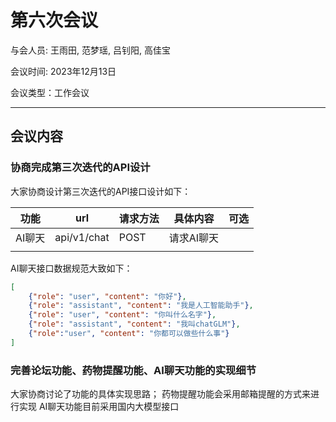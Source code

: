 # 第六次会议

与会人员: 王雨田, 范梦瑶, 吕钊阳, 高佳宝

会议时间: 2023年12月13日

会议类型：工作会议

---

## 会议内容

### 协商完成第三次迭代的API设计
大家协商设计第三次迭代的API接口设计如下：

| 功能  | url  |  请求方法 | 具体内容  | 可选  |
|---|---|---|---|---|
| AI聊天 | api/v1/chat | POST |请求AI聊天 | | 
| | | | | | 
AI聊天接口数据规范大致如下：
```json 
[ 
    {"role": "user", "content": "你好"},
    {"role": "assistant", "content": "我是人工智能助手"},
    {"role": "user", "content": "你叫什么名字"},
    {"role": "assistant", "content": "我叫chatGLM"},
    {"role":"user", "content": "你都可以做些什么事"}
] 
```

### 完善论坛功能、药物提醒功能、AI聊天功能的实现细节
大家协商讨论了功能的具体实现思路； 
药物提醒功能会采用邮箱提醒的方式来进行实现
AI聊天功能目前采用国内大模型接口